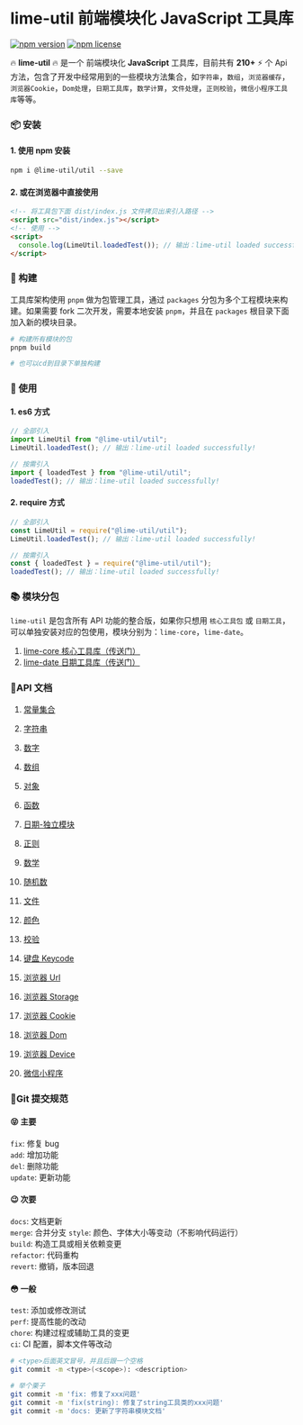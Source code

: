 # lime-util 前端模块化 JavaScript 工具库

[![npm version](https://img.shields.io/npm/v/xe-utils.svg?style=flat-square)](https://github.com/qq575792372/lime-util)
[![npm license](https://img.shields.io/github/license/mashape/apistatus.svg)](LICENSE)

🔥 **lime-util** 🔥 是一个 前端模块化 **JavaScript** 工具库，目前共有 **210+** ⚡️ 个 Api 方法，包含了开发中经常用到的一些模块方法集合，如`字符串`，`数组`，`浏览器缓存`，`浏览器Cookie`，`Dom处理`，`日期工具库`，`数学计算`，`文件处理`，`正则校验`，`微信小程序工具库`等等。

### 📦 安装

#### 1. 使用 npm 安装

```bash
npm i @lime-util/util --save
```

#### 2. 或在浏览器中直接使用

```html
<!-- 将工具包下面 dist/index.js 文件拷贝出来引入路径 -->
<script src="dist/index.js"></script>
<!-- 使用 -->
<script>
  console.log(LimeUtil.loadedTest()); // 输出：lime-util loaded successfully!
</script>
```

### 🔨 构建

工具库架构使用 `pnpm` 做为包管理工具，通过 `packages` 分包为多个工程模块来构建。如果需要 fork 二次开发，需要本地安装 `pnpm`，并且在 `packages` 根目录下面加入新的模块目录。

```bash
# 构建所有模块的包
pnpm build

# 也可以cd到目录下单独构建
```

### 🎨 使用

#### 1. es6 方式

```javascript
// 全部引入
import LimeUtil from "@lime-util/util";
LimeUtil.loadedTest(); // 输出：lime-util loaded successfully!

// 按需引入
import { loadedTest } from "@lime-util/util";
loadedTest(); // 输出：lime-util loaded successfully!
```

#### 2. require 方式

```javascript
// 全部引入
const LimeUtil = require("@lime-util/util");
LimeUtil.loadedTest(); // 输出：lime-util loaded successfully!

// 按需引入
const { loadedTest } = require("@lime-util/util");
loadedTest(); // 输出：lime-util loaded successfully!
```

### 📚 模块分包

`lime-util` 是包含所有 API 功能的整合版，如果你只想用 `核心工具包` 或 `日期工具`，可以单独安装对应的包使用，模块分别为：`lime-core`，`lime-date`。

1. [lime-core 核心工具库（传送门）](https://github.com/qq575792372/lime-util/tree/master/packages/core)
2. [lime-date 日期工具库（传送门）](https://github.com/qq575792372/lime-util/tree/master/packages/date)

### 📝API 文档

1. [常量集合](https://github.com/qq575792372/lime-util/blob/master/doc/constant.md)

2. [字符串](https://github.com/qq575792372/lime-util/blob/master/doc/string.md)

3. [数字](https://github.com/qq575792372/lime-util/blob/master/doc/number.md)
4. [数组](https://github.com/qq575792372/lime-util/blob/master/doc/array.md)
5. [对象](https://github.com/qq575792372/lime-util/blob/master/doc/object.md)
6. [函数](https://github.com/qq575792372/lime-util/blob/master/doc/function.md)

7. [日期-独立模块](https://github.com/qq575792372/lime-util/blob/master/doc/date.md)
8. [正则](https://github.com/qq575792372/lime-util/blob/master/doc/regexp.md)

9. [数学](https://github.com/qq575792372/lime-util/blob/master/doc/math.md)

10. [随机数](https://github.com/qq575792372/lime-util/blob/master/doc/random.md)

11. [文件](https://github.com/qq575792372/lime-util/blob/master/doc/file.md)

12. [颜色](https://github.com/qq575792372/lime-util/blob/master/doc/color.md)

13. [校验](https://github.com/qq575792372/lime-util/blob/master/doc/validate.md)

14. [键盘 Keycode](https://github.com/qq575792372/lime-util/blob/master/doc/keycode.md)

15. [浏览器 Url](https://github.com/qq575792372/lime-util/blob/master/doc/browser-url.md)
16. [浏览器 Storage](https://github.com/qq575792372/lime-util/blob/master/doc/browser-storage.md)
17. [浏览器 Cookie](https://github.com/qq575792372/lime-util/blob/master/doc/browser-cookie.md)
18. [浏览器 Dom](https://github.com/qq575792372/lime-util/blob/master/doc/browser-dom.md)
19. [浏览器 Device](https://github.com/qq575792372/lime-util/blob/master/doc/browser-device.md)

20. [微信小程序](https://github.com/qq575792372/lime-util/blob/master/doc/weapp.md)

### 🔖Git 提交规范

#### 😝 主要

`fix`: 修复 bug  
`add`: 增加功能  
`del`: 删除功能  
`update`: 更新功能

#### 😉 次要

`docs`: 文档更新  
`merge`: 合并分支
`style`: 颜色、字体大小等变动（不影响代码运行）  
`build`: 构造工具或相关依赖变更  
`refactor`: 代码重构  
`revert`: 撤销，版本回退

#### 😳 一般

`test`: 添加或修改测试  
`perf`: 提高性能的改动  
`chore`: 构建过程或辅助工具的变更  
`ci`: CI 配置，脚本文件等改动

```bash
# <type>后面英文冒号，并且后跟一个空格
git commit -m <type>(<scope>): <description>

# 举个栗子
git commit -m 'fix: 修复了xxx问题'
git commit -m 'fix(string): 修复了string工具类的xxx问题'
git commit -m 'docs: 更新了字符串模块文档'
```
